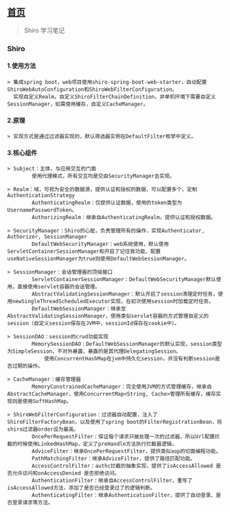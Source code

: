 ## [首页](https://kingkh1995.github.io/blog/)
> Shiro 学习笔记

### Shiro
#### 1.使用方法
    > 集成spring boot，web项目使用shiro-spring-boot-web-starter，自动配置ShiroWebAutoConfiguration和ShiroWebFilterConfiguration。
      实现自定义Realm，自定义ShiroFilterChainDefinition，非单机环境下需要自定义SessionManager，如需使用缓存，自定义CacheManager。
            
#### 2.原理   
    > 实现方式是通过过滤器实现的，默认筛选器实例在DefaultFilter枚举中定义。
    
#### 3.核心组件   
    > Subject：主体，与应用交互的门面
            使用代理模式，所有交互均是交由SecurityManager去实现。

    > Realm：域，可视为安全的数据源，提供认证和授权的数据，可以配置多个，定制AuthenticationStrategy
            AuthenticatingRealm：仅提供认证数据，使用的token类型为UsernamePasswordToken。
            AuthorizingRealm：继承自AuthenticatingRealm，提供认证和授权数据。
    
    > SecurityManager：Shiro的心脏，负责管理所有的操作，实现Authenticator, Authorizer, SessionManager
            DefaultWebSecurityManager：web系统使用，默认使用ServletContainerSessionManager和开启了记住我功能，配置useNativeSessionManager为true则使用DefaultWebSessionManager。

    > SessionManager：会话管理器的顶级接口
            ServletContainerSessionManager：DefaultWebSecurityManager默认使用，直接使用servlet容器的会话管理。
            AbstractValidatingSessionManager：默认开启了session清理定时任务，使用newSingleThreadScheduledExecutor实现，在初次使用session时加载定时任务。
            DefaultWebSessionManager：继承至AbstractValidatingSessionManager，使用类似servlet容器的方式管理自定义的session（自定义session保存在JVM中，sessionId保存在cookie中）。
        
    > SessionDAO：session的crud功能实现
            MemorySessionDAO：DefaultWebSessionManager的默认实现，session类型为SimpleSession，不对外暴露，暴露的是其代理DelegatingSession。
                使用ConcurrentHashMap在jvm中持久化session，并没有判断session是否过期的操作。

    > CacheManager：缓存管理器
            MemoryConstrainedCacheManager：完全使用JVM的方式管理缓存，继承自AbstractCacheManager，使用ConcurrentMap<String, Cache>管理所有缓存，缓存实现则是使用SoftHashMap。
     
    > ShiroWebFilterConfiguration：过滤器自动配置，注入了ShiroFilterFactoryBean，以及使用了spring boot的FilterRegistrationBean，将shiro过滤器order设为最高。
            OncePerRequestFilter：保证每个请求只被处理一次的过滤器，所以Url配置拦截的时候使用LinkedHashMap，定义了preHandle方法执行拦截器逻辑。
            AdviceFilter：继承OncePerRequestFilter，提供类似aop的切面编程功能。
            PathMatchingFilter：继承AdviceFilter，提供了路径匹配功能。
            AccessControlFilter：authc拦截的抽象实现，提供了isAccessAllowed 是否允许访问和onAccessDenied 是否拒绝访问。
            AuthenticationFilter：继承自AccessControlFilter，重写了isAccessAllowed方法，添加了是否已经登录过了的逻辑判断。
            AuthenticatingFilter：继承AuthenticationFilter，提供了自动登录、是否登录请求等方法。
        
